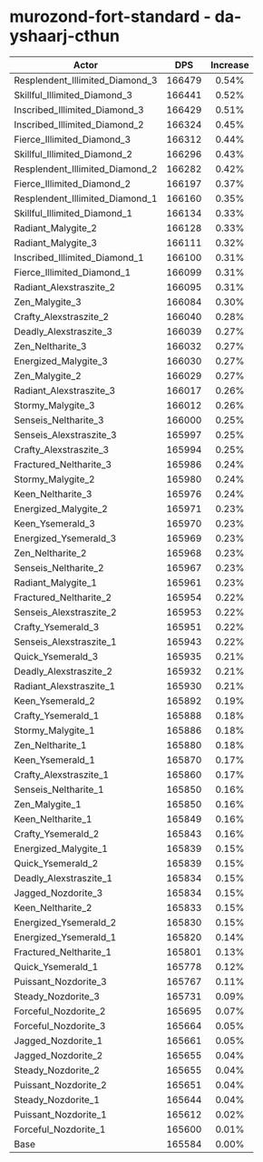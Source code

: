# murozond-fort-standard - da-yshaarj-cthun
| Actor | DPS | Increase |
|---|:---:|:---:|
|Resplendent_Illimited_Diamond_3|166479|0.54%|
|Skillful_Illimited_Diamond_3|166441|0.52%|
|Inscribed_Illimited_Diamond_3|166429|0.51%|
|Inscribed_Illimited_Diamond_2|166324|0.45%|
|Fierce_Illimited_Diamond_3|166312|0.44%|
|Skillful_Illimited_Diamond_2|166296|0.43%|
|Resplendent_Illimited_Diamond_2|166282|0.42%|
|Fierce_Illimited_Diamond_2|166197|0.37%|
|Resplendent_Illimited_Diamond_1|166160|0.35%|
|Skillful_Illimited_Diamond_1|166134|0.33%|
|Radiant_Malygite_2|166128|0.33%|
|Radiant_Malygite_3|166111|0.32%|
|Inscribed_Illimited_Diamond_1|166100|0.31%|
|Fierce_Illimited_Diamond_1|166099|0.31%|
|Radiant_Alexstraszite_2|166095|0.31%|
|Zen_Malygite_3|166084|0.30%|
|Crafty_Alexstraszite_2|166040|0.28%|
|Deadly_Alexstraszite_3|166039|0.27%|
|Zen_Neltharite_3|166032|0.27%|
|Energized_Malygite_3|166030|0.27%|
|Zen_Malygite_2|166029|0.27%|
|Radiant_Alexstraszite_3|166017|0.26%|
|Stormy_Malygite_3|166012|0.26%|
|Senseis_Neltharite_3|166000|0.25%|
|Senseis_Alexstraszite_3|165997|0.25%|
|Crafty_Alexstraszite_3|165994|0.25%|
|Fractured_Neltharite_3|165986|0.24%|
|Stormy_Malygite_2|165980|0.24%|
|Keen_Neltharite_3|165976|0.24%|
|Energized_Malygite_2|165971|0.23%|
|Keen_Ysemerald_3|165970|0.23%|
|Energized_Ysemerald_3|165969|0.23%|
|Zen_Neltharite_2|165968|0.23%|
|Senseis_Neltharite_2|165967|0.23%|
|Radiant_Malygite_1|165961|0.23%|
|Fractured_Neltharite_2|165954|0.22%|
|Senseis_Alexstraszite_2|165953|0.22%|
|Crafty_Ysemerald_3|165951|0.22%|
|Senseis_Alexstraszite_1|165943|0.22%|
|Quick_Ysemerald_3|165935|0.21%|
|Deadly_Alexstraszite_2|165932|0.21%|
|Radiant_Alexstraszite_1|165930|0.21%|
|Keen_Ysemerald_2|165892|0.19%|
|Crafty_Ysemerald_1|165888|0.18%|
|Stormy_Malygite_1|165886|0.18%|
|Zen_Neltharite_1|165880|0.18%|
|Keen_Ysemerald_1|165870|0.17%|
|Crafty_Alexstraszite_1|165860|0.17%|
|Senseis_Neltharite_1|165850|0.16%|
|Zen_Malygite_1|165850|0.16%|
|Keen_Neltharite_1|165849|0.16%|
|Crafty_Ysemerald_2|165843|0.16%|
|Energized_Malygite_1|165839|0.15%|
|Quick_Ysemerald_2|165839|0.15%|
|Deadly_Alexstraszite_1|165834|0.15%|
|Jagged_Nozdorite_3|165834|0.15%|
|Keen_Neltharite_2|165833|0.15%|
|Energized_Ysemerald_2|165830|0.15%|
|Energized_Ysemerald_1|165820|0.14%|
|Fractured_Neltharite_1|165801|0.13%|
|Quick_Ysemerald_1|165778|0.12%|
|Puissant_Nozdorite_3|165767|0.11%|
|Steady_Nozdorite_3|165731|0.09%|
|Forceful_Nozdorite_2|165695|0.07%|
|Forceful_Nozdorite_3|165664|0.05%|
|Jagged_Nozdorite_1|165661|0.05%|
|Jagged_Nozdorite_2|165655|0.04%|
|Steady_Nozdorite_2|165655|0.04%|
|Puissant_Nozdorite_2|165651|0.04%|
|Steady_Nozdorite_1|165644|0.04%|
|Puissant_Nozdorite_1|165612|0.02%|
|Forceful_Nozdorite_1|165600|0.01%|
|Base|165584|0.00%|

